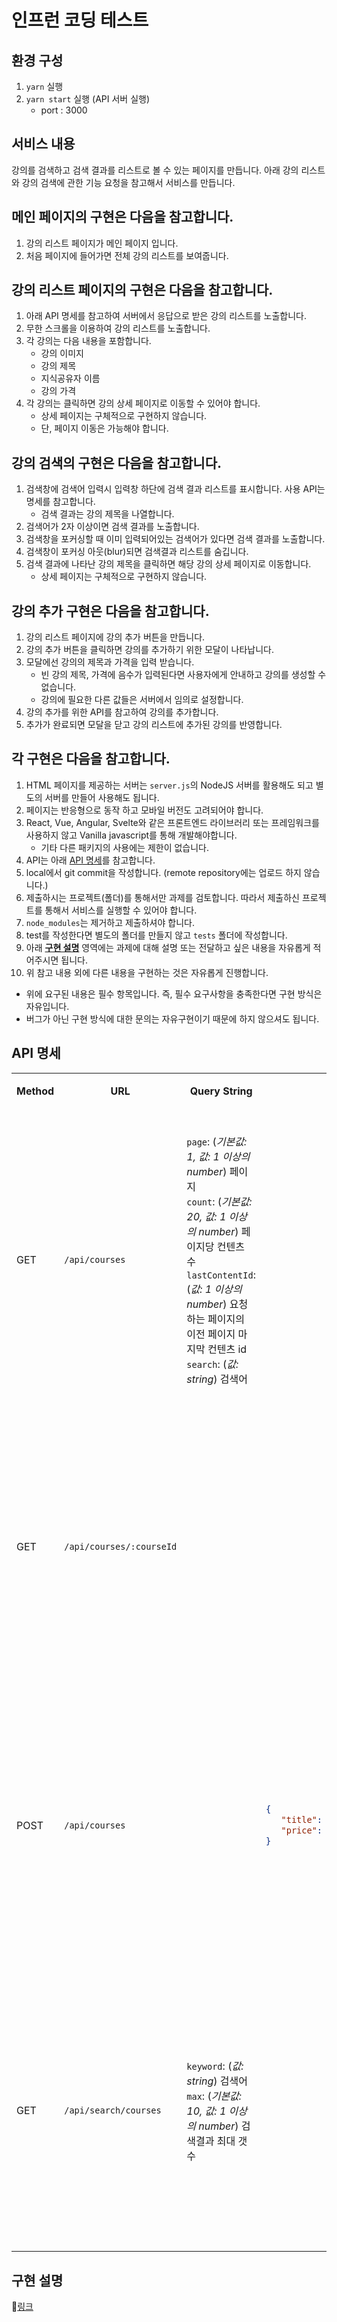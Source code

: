 # 인프런 코딩 테스트

## 환경 구성
1. `yarn` 실행
2. `yarn start` 실행 (API 서버 실행)
   - port : 3000

## 서비스 내용
강의를 검색하고 검색 결과를 리스트로 볼 수 있는 페이지를 만듭니다.
아래 강의 리스트와 강의 검색에 관한 기능 요청을 참고해서 서비스를 만듭니다.
## 메인 페이지의 구현은 다음을 참고합니다.
1. 강의 리스트 페이지가 메인 페이지 입니다.
2. 처음 페이지에 들어가면 전체 강의 리스트를 보여줍니다.
## 강의 리스트 페이지의 구현은 다음을 참고합니다.
1. 아래 API 명세를 참고하여 서버에서 응답으로 받은 강의 리스트를 노출합니다.
2. 무한 스크롤을 이용하여 강의 리스트를 노출합니다.
3. 각 강의는 다음 내용을 포함합니다.
   - 강의 이미지
   - 강의 제목
   - 지식공유자 이름
   - 강의 가격
4. 각 강의는 클릭하면 강의 상세 페이지로 이동할 수 있어야 합니다.
   - 상세 페이지는 구체적으로 구현하지 않습니다.
   - 단, 페이지 이동은 가능해야 합니다.

## 강의 검색의 구현은 다음을 참고합니다.
1. 검색창에 검색어 입력시 입력창 하단에 검색 결과 리스트를 표시합니다. 사용 API는 명세를 참고합니다.
   - 검색 결과는 강의 제목을 나열합니다.
2. 검색어가 2자 이상이면 검색 결과를 노출합니다.
3. 검색창을 포커싱할 때 이미 입력되어있는 검색어가 있다면 검색 결과를 노출합니다.
4. 검색창이 포커싱 아웃(blur)되면 검색결과 리스트를 숨깁니다.
5. 검색 결과에 나타난 강의 제목을 클릭하면 해당 강의 상세 페이지로 이동합니다.
   - 상세 페이지는 구체적으로 구현하지 않습니다.

## 강의 추가 구현은 다음을 참고합니다.
1. 강의 리스트 페이지에 강의 추가 버튼을 만듭니다.
2. 강의 추가 버튼을 클릭하면 강의를 추가하기 위한 모달이 나타납니다.
3. 모달에선 강의의 제목과 가격을 입력 받습니다.
   - 빈 강의 제목, 가격에 음수가 입력된다면 사용자에게 안내하고 강의를 생성할 수 없습니다.
   - 강의에 필요한 다른 값들은 서버에서 임의로 설정합니다.
4. 강의 추가를 위한 API를 참고하여 강의를 추가합니다.
5. 추가가 완료되면 모달을 닫고 강의 리스트에 추가된 강의를 반영합니다.

## 각 구현은 다음을 참고합니다.
1. HTML 페이지를 제공하는 서버는 `server.js`의 NodeJS 서버를 활용해도 되고 별도의 서버를 만들어 사용해도 됩니다.
2. 페이지는 반응형으로 동작 하고 모바일 버전도 고려되어야 합니다.
3. React, Vue, Angular, Svelte와 같은 프론트엔드 라이브러리 또는 프레임워크를 사용하지 않고 Vanilla javascript를 통해 개발해야합니다.
   - 기타 다른 패키지의 사용에는 제한이 없습니다.
4. API는 아래 [API 명세](#API-명세)를 참고합니다.
5. local에서 git commit을 작성합니다. (remote repository에는 업로드 하지 않습니다.)
6. 제출하시는 프로젝트(폴더)를 통해서만 과제를 검토합니다. 따라서 제출하신 프로젝트를 통해서 서비스를 실행할 수 있어야 합니다.
7. `node_modules`는 제거하고 제출하셔야 합니다.
8. test를 작성한다면 별도의 폴더를 만들지 않고 `tests` 폴더에 작성합니다.
9. 아래 [**구현 설명**](#구현-설명) 영역에는 과제에 대해 설명 또는 전달하고 싶은 내용을 자유롭게 적어주시면 됩니다.
10. 위 참고 내용 외에 다른 내용을 구현하는 것은 자유롭게 진행합니다.
   - 위에 요구된 내용은 필수 항목입니다. 즉, 필수 요구사항을 충족한다면 구현 방식은 자유입니다.
   - 버그가 아닌 구현 방식에 대한 문의는 자유구현이기 때문에 하지 않으셔도 됩니다.

## API 명세
<table>
<tbody>
<tr>
<th>Method</th>
<th>URL</th>
<th>Query String</th>
<th>Body</th>
<th>Response</th>
<th>비고</th>
</tr>
<tr>
<td>GET</td>
<td>

`/api/courses`
</td>
<td>

`page`: (*기본값: 1, 값: 1 이상의 number*) 페이지<br/>
`count`: (*기본값: 20, 값: 1 이상의 number*) 페이지당 컨텐츠 수<br/>
`lastContentId`: (*값: 1 이상의 number*) 요청하는 페이지의 이전 페이지 마지막 컨텐츠 id<br/>
`search`: (*값: string*) 검색어
</td>
<td></td>
<td>

success
```json
{
   "ok": true,
   "data": {
      "courses": [
         {
            "id": (number) 강의 ID,
            "title": (string) 강의 제목,
            "instructorName": (string) 지식공유자 이름,
            "price": (number) 강의 가격,
            "coverImageUrl": (string) 강의 커버 이미지
         },
         ...
      ]
   }
}
```
fail
```json
{
   "ok": false,
   "error": {
      "message": (string) 에러 메세지
   }
}
```
</td>
<td>강의리스트<br>무작위로 에러가 발생할 수 있습니다.</td>
</tr>
<tr>
<td>GET</td>
<td>

`/api/courses/:courseId`
</td>
<td></td>
<td></td>
<td>

success
```json
{
   "ok": true,
   "data": {
      "course": {
         "id": (number) 강의 ID,
         "title": (string) 강의 제목,
         "instructorName": (string) 지식공유자 이름,
         "price": (number) 강의 가격,
         "coverImageUrl": (string) 강의 커버 이미지
      }
   }
}
```
fail
```json
{
   "ok": false,
   "error": {
      "message": (string) 에러 메세지
   }
}
```
</td>
<td>강의상세</td>
</tr>
<tr>
<td>POST</td>
<td>

`/api/courses`
</td>
<td></td>
<td>

```json
{
   "title": (string) 강의 제목,
   "price": (0 이상의 number) 강의 가격
}
```
</td>
<td>

success
```json
{
   "ok": true,
   "data": {
      "createdCourseId": (number) 추가된 강의 ID
   }
}
```
fail
```json
{
   "ok": false,
   "error": {
      "message": (string) 에러 메세지
   }
}
```
</td>
<td>강의 추가<br>무작위로 에러가 발생할 수 있습니다.</td>
</tr>
<tr>
<td>GET</td>
<td>

`/api/search/courses`
</td>
<td>

`keyword`: (*값: string*) 검색어<br/>
`max`: (*기본값: 10, 값: 1 이상의 number*) 검색결과 최대 갯수<br/>
</td>
<td></td>
<td>

success
```json
{
   "ok": true,
   "data": {
      "results": [
         {
            "id": (number) 강의 ID,
            "title": (string) 강의 제목,
            "instructorName": (string) 지식공유자 이름,
         },
         ...
      ]
   }
}
```
fail
```json
{
   "ok": false,
   "error": {
      "message": (string) 에러 메세지
   }
}
```
</td>
<td>검색<br>무작위로 에러가 발생할 수 있습니다.</td>
</tr>
</tbody>
</table>


## 구현 설명
🚀[링크](https://www.notion.so/hangloose/74f0ed89390d4514bd3c4c9c1d3f7ced)
